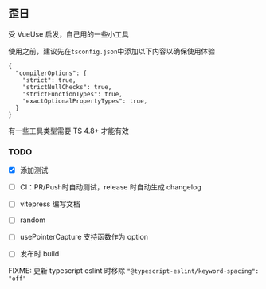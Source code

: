 

## 歪日
受 VueUse 启发，自己用的一些小工具

使用之前，建议先在`tsconfig.json`中添加以下内容以确保使用体验
```json5
{
  "compilerOptions": {
    "strict": true,
    "strictNullChecks": true,
    "strictFunctionTypes": true,
    "exactOptionalPropertyTypes": true,
  }
}
```
有一些工具类型需要 TS 4.8+ 才能有效


### TODO
 - [x] 添加测试
 - [ ] CI：PR/Push时自动测试，release 时自动生成 changelog
 - [ ] vitepress 编写文档
 - [ ] random
 - [ ] usePointerCapture 支持函数作为 option
 - [ ] 发布时 build


FIXME: 更新 typescript eslint 时移除 `"@typescript-eslint/keyword-spacing": "off"`